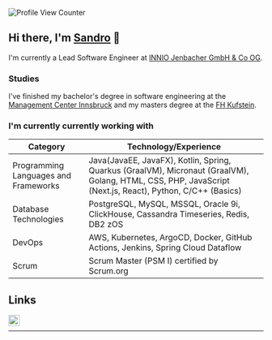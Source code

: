 ![Profile View Counter](https://komarev.com/ghpvc/?username=SandroBerger) 

## Hi there, I'm [Sandro][homepage] 👋
I'm currently a Lead Software Engineer at [INNIO Jenbacher GmbH & Co OG](https://www.innio.com/en).

### Studies
I've finished my bachelor's degree in software engineering at the [Management Center Innsbruck](https://www.mci.edu/en/study/bachelor/digital-business-software-engineering) and 
my masters degree at the [FH Kufstein](https://www.fh-kufstein.ac.at/en/master/web-engineering-it-solutions-pt). 

### I'm currently currently working with
| Category                        | Technology/Experience                          |
|---------------------------------|------------------------------------------------|
| Programming Languages and Frameworks | Java(JavaEE, JavaFX), Kotlin, Spring, Quarkus (GraalVM), Micronaut (GraalVM), Golang, HTML, CSS, PHP, JavaScript (Next.js, React), Python, C/C++ (Basics) |
| Database Technologies           | PostgreSQL, MySQL, MSSQL, Oracle 9i, ClickHouse, Cassandra Timeseries, Redis, DB2 zOS |
| DevOps                          | AWS, Kubernetes, ArgoCD, Docker, GitHub Actions, Jenkins, Spring Cloud Dataflow |
| Scrum                           | Scrum Master (PSM I) certified by Scrum.org    |

## Links
[<img align="left" alt="Sandro Berger | LinkedIn" width="22px" src="https://cdn.jsdelivr.net/npm/simple-icons@v3/icons/linkedin.svg" />][linkedin]
<!--[<img align="left" alt="Sandro Berger | Buy Me A Coffee" width="25px" src="https://www.buymeacoffee.com/assets/img/guidelines/logo-mark-1.svg" />][coffee]-->
<br>

---
[homepage]: https://berger-sandro.com
[linkedin]: https://linkedin.com/comm/mynetwork/discovery-see-all?usecase=PEOPLE_FOLLOWS&followMember=sandro-berger
<!-- [coffee]: https://www.buymeacoffee.com/sandroberger-->
